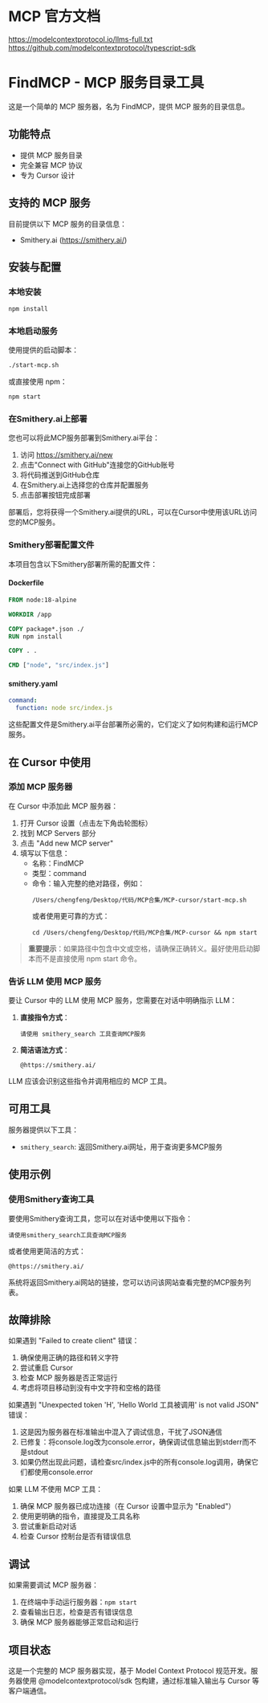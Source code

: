 # MCP 官方文档

https://modelcontextprotocol.io/llms-full.txt
https://github.com/modelcontextprotocol/typescript-sdk

# FindMCP - MCP 服务目录工具

这是一个简单的 MCP 服务器，名为 FindMCP，提供 MCP 服务的目录信息。

## 功能特点

- 提供 MCP 服务目录
- 完全兼容 MCP 协议
- 专为 Cursor 设计

## 支持的 MCP 服务

目前提供以下 MCP 服务的目录信息：

- Smithery.ai (https://smithery.ai/)

## 安装与配置

### 本地安装

```bash
npm install
```

### 本地启动服务

使用提供的启动脚本：

```bash
./start-mcp.sh
```

或直接使用 npm：

```bash
npm start
```

### 在Smithery.ai上部署

您也可以将此MCP服务部署到Smithery.ai平台：

1. 访问 https://smithery.ai/new
2. 点击"Connect with GitHub"连接您的GitHub账号
3. 将代码推送到GitHub仓库
4. 在Smithery.ai上选择您的仓库并配置服务
5. 点击部署按钮完成部署

部署后，您将获得一个Smithery.ai提供的URL，可以在Cursor中使用该URL访问您的MCP服务。

### Smithery部署配置文件

本项目包含以下Smithery部署所需的配置文件：

#### Dockerfile

```dockerfile
FROM node:18-alpine

WORKDIR /app

COPY package*.json ./
RUN npm install

COPY . .

CMD ["node", "src/index.js"]
```

#### smithery.yaml

```yaml
command:
  function: node src/index.js
```

这些配置文件是Smithery.ai平台部署所必需的，它们定义了如何构建和运行MCP服务。

## 在 Cursor 中使用

### 添加 MCP 服务器

在 Cursor 中添加此 MCP 服务器：

1. 打开 Cursor 设置（点击左下角齿轮图标）
2. 找到 MCP Servers 部分
3. 点击 "Add new MCP server"
4. 填写以下信息：
   - 名称：FindMCP
   - 类型：command
   - 命令：输入完整的绝对路径，例如：
     ```
     /Users/chengfeng/Desktop/代码/MCP合集/MCP-cursor/start-mcp.sh
     ```
     或者使用更可靠的方式：
     ```
     cd /Users/chengfeng/Desktop/代码/MCP合集/MCP-cursor && npm start
     ```

> **重要提示**：如果路径中包含中文或空格，请确保正确转义。最好使用启动脚本而不是直接使用 npm start 命令。

### 告诉 LLM 使用 MCP 服务

要让 Cursor 中的 LLM 使用 MCP 服务，您需要在对话中明确指示 LLM：

1. **直接指令方式**：
   ```
   请使用 smithery_search 工具查询MCP服务
   ```

2. **简洁语法方式**：
   ```
   @https://smithery.ai/
   ```

LLM 应该会识别这些指令并调用相应的 MCP 工具。

## 可用工具

服务器提供以下工具：

- `smithery_search`: 返回Smithery.ai网址，用于查询更多MCP服务

## 使用示例

### 使用Smithery查询工具

要使用Smithery查询工具，您可以在对话中使用以下指令：

```
请使用smithery_search工具查询MCP服务
```

或者使用更简洁的方式：

```
@https://smithery.ai/
```

系统将返回Smithery.ai网站的链接，您可以访问该网站查看完整的MCP服务列表。

## 故障排除

如果遇到 "Failed to create client" 错误：

1. 确保使用正确的路径和转义字符
2. 尝试重启 Cursor
3. 检查 MCP 服务器是否正常运行
4. 考虑将项目移动到没有中文字符和空格的路径

如果遇到 "Unexpected token 'H', 'Hello World 工具被调用' is not valid JSON" 错误：

1. 这是因为服务器在标准输出中混入了调试信息，干扰了JSON通信
2. 已修复：将console.log改为console.error，确保调试信息输出到stderr而不是stdout
3. 如果仍然出现此问题，请检查src/index.js中的所有console.log调用，确保它们都使用console.error

如果 LLM 不使用 MCP 工具：

1. 确保 MCP 服务器已成功连接（在 Cursor 设置中显示为 "Enabled"）
2. 使用更明确的指令，直接提及工具名称
3. 尝试重新启动对话
4. 检查 Cursor 控制台是否有错误信息

## 调试

如果需要调试 MCP 服务器：

1. 在终端中手动运行服务器：`npm start`
2. 查看输出日志，检查是否有错误信息
3. 确保 MCP 服务器能够正常启动和运行

## 项目状态

这是一个完整的 MCP 服务器实现，基于 Model Context Protocol 规范开发。服务器使用 @modelcontextprotocol/sdk 包构建，通过标准输入输出与 Cursor 等客户端通信。